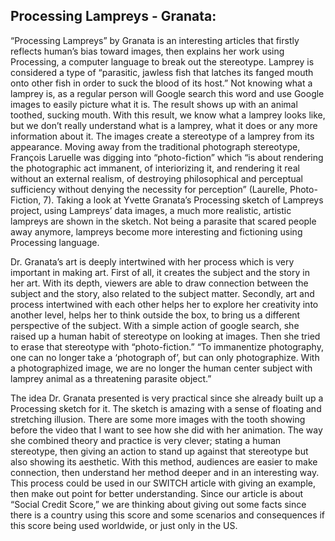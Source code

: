 ## Processing Lampreys - Granata:
“Processing Lampreys” by Granata is an interesting articles that firstly reflects human’s bias toward images, then explains her work using Processing, a computer language to break out the stereotype. Lamprey is considered a type of “parasitic, jawless fish that latches its fanged mouth onto other fish in order to suck the blood of its host.” Not knowing what a lamprey is, as a regular person will Google search this word and use Google images to easily picture what it is. The result shows up with an animal toothed, sucking mouth. With this result, we know what a lamprey looks like, but we don’t really understand what is a lamprey, what it does or any more information about it. The images create a stereotype of a lamprey from its appearance. Moving away from the traditional photograph stereotype, François Laruelle was digging into “photo-fiction” which “is about rendering the photographic act immanent, of interiorizing it, and rendering it real without an external realism, of destroying philosophical and perceptual sufficiency without denying the necessity for perception” (Laurelle, Photo-Fiction, 7). Taking a look at Yvette Granata’s Processing sketch of Lampreys project, using Lampreys’ data images, a much more realistic, artistic lampreys are shown in the sketch. Not being a parasite that scared people away anymore, lampreys become more interesting and fictioning using Processing language.

Dr. Granata’s art is deeply intertwined with her process which is very important in making art. First of all, it creates the subject and the story in her art. With its depth, viewers are able to draw connection between the subject and the story, also related to the subject matter. Secondly, art and process intertwined with each other helps her to explore her creativity into another level, helps her to think outside the box, to bring us a different perspective of the subject. With a simple action of google search, she raised up a human habit of stereotype on looking at images. Then she tried to erase that stereotype with “photo-fiction.” “To immanentize photography, one can no longer take a ‘photograph of’, but can only photographize. With a photographized image, we are no longer the human center subject with lamprey animal as a threatening parasite object.”

The idea Dr. Granata presented is very practical since she already built up a Processing sketch for it. The sketch is amazing with a sense of floating and stretching illusion. There are some more images with the tooth showing before the video that I want to see how she did with her animation. The way she combined theory and practice is very clever; stating a human stereotype, then giving an action to stand up against that stereotype but also showing its aesthetic. With this method, audiences are easier to make connection, then understand her method deeper and in an interesting way. This process could be used in our SWITCH article with giving an example, then make out point for better understanding. Since our article is about “Social Credit Score,” we are thinking about giving out some facts since there is a country using this score and some scenarios and consequences if this score being used worldwide, or just only in the US.
